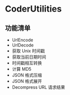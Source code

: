 # CoderUtilities


功能清单
-------

* UrlEncode
* UrlDecode
* 获取 Unix 时间戳
* 获取当前日期时间
* 时间戳相互转换
* 计算 MD5
* JSON 格式压缩
* JSON 格式展开
* Decompress URL 请求结果